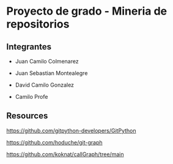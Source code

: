# Proyecto de grado - Mineria de repositorios

## Integrantes
- Juan Camilo Colmenarez
- Juan Sebastian Montealegre
- David Camilo Gonzalez

- Camilo Profe

## Resources

https://github.com/gitpython-developers/GitPython

https://github.com/hoduche/git-graph

https://github.com/koknat/callGraph/tree/main

